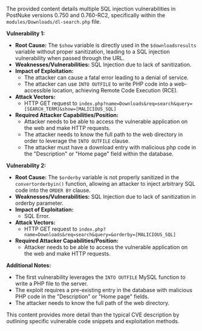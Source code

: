 The provided content details multiple SQL injection vulnerabilities in PostNuke versions 0.750 and 0.760-RC2, specifically within the `modules/Downloads/dl-search.php` file.

**Vulnerability 1:**

*   **Root Cause:** The `$show` variable is directly used in the `$downloadsresults` variable without proper sanitization, leading to a SQL injection vulnerability when passed through the URL.
*   **Weaknesses/Vulnerabilities:** SQL Injection due to lack of sanitization.
*   **Impact of Exploitation:**
    *   The attacker can cause a fatal error leading to a denial of service.
    *   The attacker can use `INTO OUTFILE` to write PHP code into a web-accessible location, achieving Remote Code Execution (RCE).
*   **Attack Vectors:**
    *   HTTP GET request to `index.php?name=Downloads&req=search&query=[SEARCH_TERM]&show=[MALICIOUS_SQL]`
*   **Required Attacker Capabilities/Position:**
    *   Attacker needs to be able to access the vulnerable application on the web and make HTTP requests.
    *   The attacker needs to know the full path to the web directory in order to leverage the `INTO OUTFILE` clause.
    *   The attacker must have a download entry with malicious php code in the "Description" or "Home page" field within the database.

**Vulnerability 2:**

*   **Root Cause:** The `$orderby` variable is not properly sanitized in the `convertorderbyin()` function, allowing an attacker to inject arbitrary SQL code into the `ORDER BY` clause.
*   **Weaknesses/Vulnerabilities:** SQL Injection due to lack of sanitization in orderby parameter.
*   **Impact of Exploitation:**
    *   SQL Error.
*  **Attack Vectors:**
    *   HTTP GET request to `index.php?name=Downloads&req=search&query=&orderby=[MALICIOUS_SQL]`
*   **Required Attacker Capabilities/Position:**
    *   Attacker needs to be able to access the vulnerable application on the web and make HTTP requests.

**Additional Notes:**

*   The first vulnerability leverages the `INTO OUTFILE` MySQL function to write a PHP file to the server.
*   The exploit requires a pre-existing entry in the database with malicious PHP code in the "Description" or "Home page" fields.
*   The attacker needs to know the full path of the web directory.

This content provides more detail than the typical CVE description by outlining specific vulnerable code snippets and exploitation methods.
